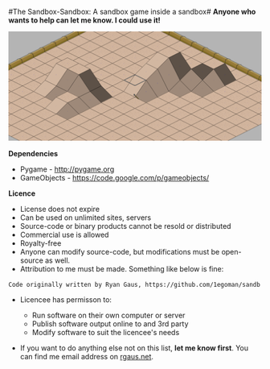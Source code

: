 #The Sandbox-Sandbox: A sandbox game inside a sandbox#
**Anyone who wants to help can let me know. I could use it!**

![Title Image](title_image.png?raw=true)

**Dependencies**
- Pygame - http://pygame.org
- GameObjects - https://code.google.com/p/gameobjects/

**Licence**
  - License does not expire
  - Can be used on unlimited sites, servers
  - Source-code or binary products cannot be resold or distributed
  - Commercial use is allowed
  - Royalty-free
  - Anyone can modify source-code, but modifications must be open-source as well.
  - Attribution to me must be made. Something like below is fine: 
  ```
  Code originally written by Ryan Gaus, https://github.com/1egoman/sandb
  ```
  - Licencee has permisson to:
    - Run software on their own computer or server
    - Publish software output online to and 3rd party
    - Modify software to suit the licencee's needs

  - If you want to do anything else not on this list, **let me know first**. You can find me email address on [rgaus.net](http://rgaus.net).
